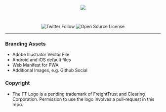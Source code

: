 <p align="center">
<img src="https://freight-public.s3-us-west-1.amazonaws.com/static/Asset+1.png">
</p>
<br>
<!-- Badges Start -->
<p align="center">
<img alt="Twitter Follow" src="https://img.shields.io/twitter/follow/freighttrustnet?label=%40FreightTrustNet&style=social">
<img alt="Open Source License" src="https://img.shields.io/github/license/freight-trust/gateway?style=social">
<!-- Badges End -->

---
### Branding Assets 
- Adobe Illustrator Vector File 
- Android and iOS default files
- Web Manifest for PWA
- Additional Images, e.g. Github Social 

### Copyright
- The FT Logo is a pending trademark of FreightTrust and Clearing Corporation. Permission to use the logo involves a pull-request in this repo. 
